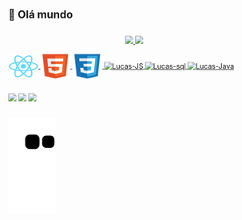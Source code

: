 ## 👋 Olá mundo

##

<div align="center">
  <a href="https://github.com/LucasMarques1812">
  <img height="180em" src="https://github-readme-stats.vercel.app/api?username=LucasMarques1812&show_icons=true&theme=dark&include_all_commits=true&count_private=true"/>
  <img height="180em" src="https://github-readme-stats.vercel.app/api/top-langs/?username=LucasMarques1812&layout=compact&langs_count=7&theme=dark"/>
</div>

<div style="display: inline_block"><br>
  <img align="center" alt="Lucas-REACT" height="50" width="60" src="https://raw.githubusercontent.com/devicons/devicon/master/icons/react/react-original.svg">
  <img align="center" alt="Lucas-HTML" height="50" width="60" src="https://raw.githubusercontent.com/devicons/devicon/master/icons/html5/html5-original.svg">
  <img align="center" alt="Lucas-CSS" height="50" width="60" src="https://raw.githubusercontent.com/devicons/devicon/master/icons/css3/css3-original.svg">
  <img align="center" alt="Lucas-JS" height="50" width="60" src="https://cdn.jsdelivr.net/gh/devicons/devicon/icons/javascript/javascript-plain.svg">
  <img align="center" alt="Lucas-sql" height="50" width="60" src="https://cdn.jsdelivr.net/gh/devicons/devicon/icons/mysql/mysql-plain.svg">
  <img align="center" alt="Lucas-Java" height="50" width="60" src="https://cdn.jsdelivr.net/gh/devicons/devicon/icons/java/java-original.svg">
</div>

##

<div> 
  <a href="https://www.instagram.com/_marx.lucas" target="_blank"><img src="https://img.shields.io/badge/-Instagram-%23E4405F?style=for-the-badge&logo=instagram&logoColor=white" target="_blank"></a>
  <a href = "mailto:Colten610@gmail.com"><img src="https://img.shields.io/badge/-Gmail-%23333?style=for-the-badge&logo=gmail&logoColor=white" target="_blank"></a>
  <a href="https://www.linkedin.com/in/lucas-marques-lisboa-2b724b222/" target="_blank"><img src="https://img.shields.io/badge/-LinkedIn-%230077B5?style=for-the-badge&logo=linkedin&logoColor=white" target="_blank"></a> 
 
 ##
  ![Snake animation](https://github.com/rafaballerini/rafaballerini/blob/output/github-contribution-grid-snake.svg)
 
</div>
